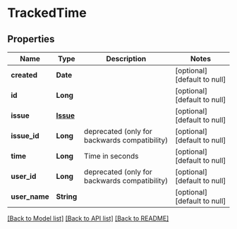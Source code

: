 # TrackedTime
## Properties

| Name | Type | Description | Notes |
|------------ | ------------- | ------------- | -------------|
| **created** | **Date** |  | [optional] [default to null] |
| **id** | **Long** |  | [optional] [default to null] |
| **issue** | [**Issue**](Issue.md) |  | [optional] [default to null] |
| **issue\_id** | **Long** | deprecated (only for backwards compatibility) | [optional] [default to null] |
| **time** | **Long** | Time in seconds | [optional] [default to null] |
| **user\_id** | **Long** | deprecated (only for backwards compatibility) | [optional] [default to null] |
| **user\_name** | **String** |  | [optional] [default to null] |

[[Back to Model list]](../README.md#documentation-for-models) [[Back to API list]](../README.md#documentation-for-api-endpoints) [[Back to README]](../README.md)

